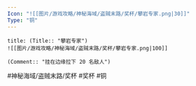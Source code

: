 ```yaml
---
Icon: "![[图片/游戏攻略/神秘海域/盗贼末路/奖杯/攀岩专家.png|30]]"
Type: "铜"
---
```

```ad-common-bronze-trophy
title: (Title:: "攀岩专家")
![[图片/游戏攻略/神秘海域/盗贼末路/奖杯/攀岩专家.png|100]]

(Comment:: "挂在边缘拉下 20 名敌人")
```

#神秘海域/盗贼末路/奖杯 #奖杯 #铜
